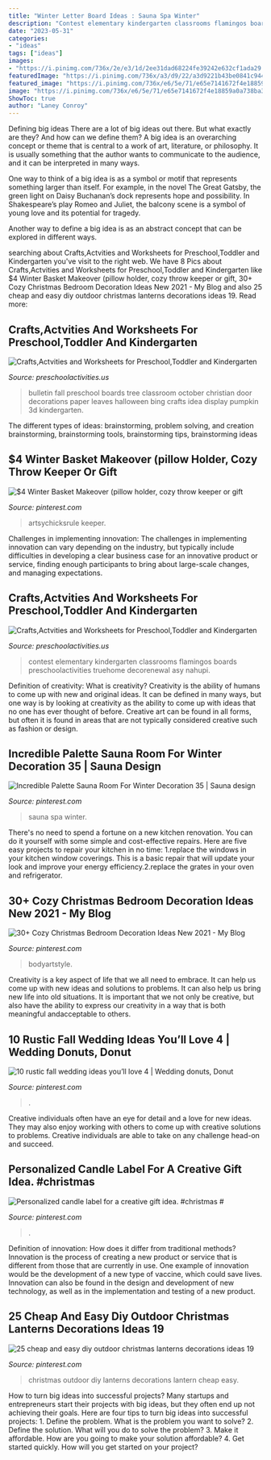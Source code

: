 ```yaml
---
title: "Winter Letter Board Ideas : Sauna Spa Winter"
description: "Contest elementary kindergarten classrooms flamingos boards preschoolactivities truehome decorenewal asy nahupi"
date: "2023-05-31"
categories:
- "ideas"
tags: ["ideas"]
images:
- "https://i.pinimg.com/736x/2e/e3/1d/2ee31dad68224fe39242e632cf1ada29.jpg"
featuredImage: "https://i.pinimg.com/736x/a3/d9/22/a3d9221b43be0841c944102687855416.jpg"
featured_image: "https://i.pinimg.com/736x/e6/5e/71/e65e7141672f4e18859a0a738ba366e3.jpg"
image: "https://i.pinimg.com/736x/e6/5e/71/e65e7141672f4e18859a0a738ba366e3.jpg"
ShowToc: true
author: "Laney Conroy"
---
```



Defining big ideas
There are a lot of big ideas out there. But what exactly are they? And how can we define them?
A big idea is an overarching concept or theme that is central to a work of art, literature, or philosophy. It is usually something that the author wants to communicate to the audience, and it can be interpreted in many ways.

One way to think of a big idea is as a symbol or motif that represents something larger than itself. For example, in the novel The Great Gatsby, the green light on Daisy Buchanan’s dock represents hope and possibility. In Shakespeare’s play Romeo and Juliet, the balcony scene is a symbol of young love and its potential for tragedy.

Another way to define a big idea is as an abstract concept that can be explored in different ways.

	

		
searching about Crafts,Actvities and Worksheets for Preschool,Toddler and Kindergarten you've visit to the right web. We have 8 Pics about Crafts,Actvities and Worksheets for Preschool,Toddler and Kindergarten like $4 Winter Basket Makeover (pillow holder, cozy throw keeper or gift, 30+ Cozy Christmas Bedroom Decoration Ideas New 2021 - My Blog and also 25 cheap and easy diy outdoor christmas lanterns decorations ideas 19. Read more:
		
    
## Crafts,Actvities And Worksheets For Preschool,Toddler And Kindergarten

<img loading=lazy src="http://www.preschoolactivities.us/wp-content/uploads/2015/08/fall-tree-bulletin-board-5.jpg" onerror="this.onerror=null;this.src='https://tse2.mm.bing.net/th?id=OIP.dlDnVEIvd0t81M_tK9QfeAHaJ4&amp;pid=15.1';" alt="Crafts,Actvities and Worksheets for Preschool,Toddler and Kindergarten">

_Source: preschoolactivities.us_

>bulletin fall preschool boards tree classroom october christian door decorations paper leaves halloween bing crafts idea display pumpkin 3d kindergarten. 

	

The different types of ideas: brainstorming, problem solving, and creation
brainstorming, brainstorming tools, brainstorming tips, brainstorming ideas

    
## $4 Winter Basket Makeover (pillow Holder, Cozy Throw Keeper Or Gift

<img loading=lazy src="https://i.pinimg.com/736x/72/60/4b/72604bf9fbf54151bd6559b244678899.jpg" onerror="this.onerror=null;this.src='https://tse3.mm.bing.net/th?id=OIP.u6EoezvmDOMBOFRj_HepMwHaLH&amp;pid=15.1';" alt="$4 Winter Basket Makeover (pillow holder, cozy throw keeper or gift">

_Source: pinterest.com_

>artsychicksrule keeper. 

	

Challenges in implementing innovation:
The challenges in implementing innovation can vary depending on the industry, but typically include difficulties in developing a clear business case for an innovative product or service, finding enough participants to bring about large-scale changes, and managing expectations.

    
## Crafts,Actvities And Worksheets For Preschool,Toddler And Kindergarten

<img loading=lazy src="https://www.preschoolactivities.us/wp-content/uploads/2015/03/Owl-Christmas-Holiday-Classroom-Door.jpg" onerror="this.onerror=null;this.src='https://tse3.mm.bing.net/th?id=OIP.ZQw0aZnqc5WeF6BAmtkUHAHaJ4&amp;pid=15.1';" alt="Crafts,Actvities and Worksheets for Preschool,Toddler and Kindergarten">

_Source: preschoolactivities.us_

>contest elementary kindergarten classrooms flamingos boards preschoolactivities truehome decorenewal asy nahupi. 

	

Definition of creativity: What is creativity?
Creativity is the ability of humans to come up with new and original ideas. It can be defined in many ways, but one way is by looking at creativity as the ability to come up with ideas that no one has ever thought of before. Creative art can be found in all forms, but often it is found in areas that are not typically considered creative such as fashion or design.

    
## Incredible Palette Sauna Room For Winter Decoration 35 | Sauna Design

<img loading=lazy src="https://i.pinimg.com/736x/b5/30/8b/b5308bc5719c380a7dcdd25615efdc12.jpg" onerror="this.onerror=null;this.src='https://tse1.mm.bing.net/th?id=OIP.oiw1MC5K8z0D_WoJ5sft1wHaLH&amp;pid=15.1';" alt="Incredible Palette Sauna Room For Winter Decoration 35 | Sauna design">

_Source: pinterest.com_

>sauna spa winter. 

	

There's no need to spend a fortune on a new kitchen renovation. You can do it yourself with some simple and cost-effective repairs. Here are five easy projects to repair your kitchen in no time: 1.replace the windows in your kitchen window coverings. This is a basic repair that will update your look and improve your energy efficiency.2.replace the grates in your oven and refrigerator.

    
## 30+ Cozy Christmas Bedroom Decoration Ideas New 2021 - My Blog

<img loading=lazy src="https://i.pinimg.com/736x/2e/e3/1d/2ee31dad68224fe39242e632cf1ada29.jpg" onerror="this.onerror=null;this.src='https://tse4.mm.bing.net/th?id=OIP.OJ-20TpgtXGNvtmG4ErnkwHaLJ&amp;pid=15.1';" alt="30+ Cozy Christmas Bedroom Decoration Ideas New 2021 - My Blog">

_Source: pinterest.com_

>bodyartstyle. 

	

Creativity is a key aspect of life that we all need to embrace. It can help us come up with new ideas and solutions to problems. It can also help us bring new life into old situations. It is important that we not only be creative, but also have the ability to express our creativity in a way that is both meaningful andacceptable to others.

    
## 10 Rustic Fall Wedding Ideas You’ll Love 4 | Wedding Donuts, Donut

<img loading=lazy src="https://i.pinimg.com/736x/e6/5e/71/e65e7141672f4e18859a0a738ba366e3.jpg" onerror="this.onerror=null;this.src='https://tse3.mm.bing.net/th?id=OIP.JKvwd6j7mqF2ceTEEFiAEAHaLH&amp;pid=15.1';" alt="10 rustic fall wedding ideas you’ll love 4 | Wedding donuts, Donut">

_Source: pinterest.com_

>. 

	

Creative individuals often have an eye for detail and a love for new ideas. They may also enjoy working with others to come up with creative solutions to problems. Creative individuals are able to take on any challenge head-on and succeed.

    
## Personalized Candle Label For A Creative Gift Idea. #christmas #

<img loading=lazy src="https://i.pinimg.com/736x/a5/2a/a7/a52aa7d585d698fac245c0faac756ea4.jpg" onerror="this.onerror=null;this.src='https://tse2.mm.bing.net/th?id=OIP.SiHJgb0cpIK2dRLnVLrGfQHaLH&amp;pid=15.1';" alt="Personalized candle label for a creative gift idea. #christmas #">

_Source: pinterest.com_

>. 

	

Definition of innovation: How does it differ from traditional methods?
Innovation is the process of creating a new product or service that is different from those that are currently in use. One example of innovation would be the development of a new type of vaccine, which could save lives. Innovation can also be found in the design and development of new technology, as well as in the implementation and testing of a new product.

    
## 25 Cheap And Easy Diy Outdoor Christmas Lanterns Decorations Ideas 19

<img loading=lazy src="https://i.pinimg.com/736x/a3/d9/22/a3d9221b43be0841c944102687855416.jpg" onerror="this.onerror=null;this.src='https://tse2.mm.bing.net/th?id=OIP.8wHE5pg8-enloD-fOLuKbwHaNF&amp;pid=15.1';" alt="25 cheap and easy diy outdoor christmas lanterns decorations ideas 19">

_Source: pinterest.com_

>christmas outdoor diy lanterns decorations lantern cheap easy. 

	

How to turn big ideas into successful projects?
Many startups and entrepreneurs start their projects with big ideas, but they often end up not achieving their goals. Here are four tips to turn big ideas into successful projects: 1. Define the problem. What is the problem you want to solve? 2. Define the solution. What will you do to solve the problem? 3. Make it affordable. How are you going to make your solution affordable? 4. Get started quickly. How will you get started on your project?

